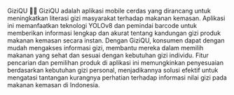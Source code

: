GiziQU 📱🧬
GiziQU adalah aplikasi mobile cerdas yang dirancang untuk meningkatkan literasi gizi masyarakat terhadap makanan kemasan. Aplikasi ini memanfaatkan teknologi YOLOv8 dan pemindai barcode untuk memberikan informasi lengkap dan akurat tentang kandungan gizi produk makanan kemasan secara instan. Dengan GiziQU, konsumen dapat dengan mudah mengakses informasi gizi, membantu mereka dalam memilih makanan yang sehat dan sesuai dengan kebutuhan gizi individu. Fitur pencarian dan pemilihan produk di aplikasi ini memungkinkan penyesuaian berdasarkan kebutuhan gizi personal, menjadikannya solusi efektif untuk mengatasi tantangan kurangnya perhatian terhadap informasi nilai gizi pada makanan kemasan di Indonesia.


